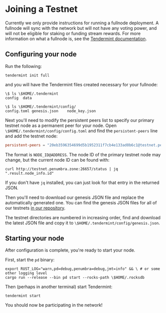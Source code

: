 # Joining a Testnet

Currently we only provide instructions for running a fullnode deployment. A
fullnode will sync with the network but will not have any voting power, and will
not be eligible for staking or funding stream rewards. For more information on
what a fullnode is, see the [Tendermint
documentation](https://docs.tendermint.com/v0.35/nodes/#full-node).

## Configuring your node

Run the following:

```console
tendermint init full
```

and you will have the Tendermint files created necessary for your fullnode:

```console
\$ ls \$HOME/.tendermint
config	data

\$ ls \$HOME/.tendermint/config/
config.toml	genesis.json	node_key.json
```

Next you'll need to modify the persistent peers list to specify our primary
testnet node as a permanent peer for your node. Open
`\$HOME/.tendermint/config/config.toml` and find the `persistent-peers` line and
add the testnet node:

```toml
persistent-peers = "20eb3596354699d5b1952311f7cb4e133ad0b6c1@testnet.penumbra.zone:26656"
```

The format is `NODE_ID@ADDRESS`.  The node ID of the primary testnet node may
change, but the current node ID can be found with:
```console
curl http://testnet.penumbra.zone:26657/status | jq ".result.node_info.id"
```
If you don't have `jq` installed, you can just look for that entry in the returned JSON.

Then you'll need to download our genesis JSON file and replace the automatically
generated one.  You can find the genesis JSON files for all of our testnets [in
our repository](https://github.com/penumbra-zone/penumbra/tree/main/testnets).

The testnet directories are numbered in increasing order, find and download the
latest JSON file and copy it to `\$HOME/.tendermint/config/genesis.json`.

## Starting your node

After configuration is complete, you're ready to start your node.

First, start the `pd` binary:

```console
export RUST_LOG="warn,pd=debug,penumbra=debug,jmt=info" && \ # or some other logging level
cargo run --release --bin pd start --rocks-path \$HOME/.rocksdb 
```

Then (perhaps in another terminal) start Tendermint:

```console
tendermint start
```

You should now be participating in the network!
